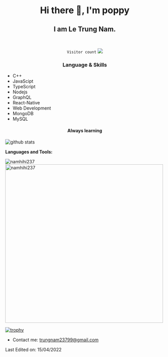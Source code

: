 <h1 align="center"> Hi there 👋, I'm poppy</h1>
<h2 align="center"> I am Le Trung Nam.</h2>
<br>
<p align="center">
    <code>Visitor count</code>
    <img src="https://profile-counter.glitch.me/namhihi237/count.svg" />
    <br>
</p>

<h3 align="center"> Language & Skills </h3>

- C++
- JavaScipt
- TypeScript
- Nodejs
- GraphQL
- React-Native
- Web Development
- MongoDB
- MySQL

<h4 align="center">Always learning</h4>

<img align="center" src="https://github-readme-stats.vercel.app/api?username=namhihi237&show_icons=true&include_all_commits=true&theme=blue-white&count_private=true" alt="github stats">

**Languages and Tools:**

<img align="center" src="https://github-readme-streak-stats.herokuapp.com/?user=namhihi237&count_private=true&theme=radical" alt="namhihi237" />
<img align="center" width=500 src="https://github-readme-stats.vercel.app/api/top-langs/?username=namhihi237&count_private=true&theme=radical" alt="namhihi237" />

[![trophy](https://github-profile-trophy.vercel.app/?username=namhihi237&theme=gruvbox)](https://github.com/ryo-ma/github-profile-trophy)

- Contact me: trungnam23799@gmail.com

Last Edited on: 15/04/2022

